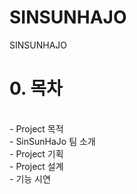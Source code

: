 # SINSUNHAJO
SINSUNHAJO
# 0. 목차
<br>
- Project 목적
<br>
- SinSunHaJo 팀 소개
<br>
- Project 기획
<br>
- Project 설계
<br>
- 기능 시연
